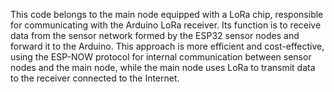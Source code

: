This code belongs to the main node equipped with a LoRa chip, responsible for communicating with the Arduino LoRa receiver. Its function is to receive data from the sensor network formed by the ESP32 sensor nodes and forward it to the Arduino. This approach is more efficient and cost-effective, using the ESP-NOW protocol for internal communication between sensor nodes and the main node, while the main node uses LoRa to transmit data to the receiver connected to the Internet.
